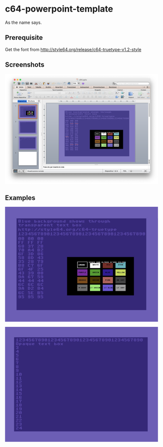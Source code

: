 # c64-powerpoint-template
As the name says. 

## Prerequisite
Get the font from http://style64.org/release/c64-truetype-v1.2-style

## Screenshots
![alt text](ppt.png)

## Examples

![alt text](c64-pptx-1.jpg)

![alt text](c64-pptx-2.jpg)

